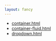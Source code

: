 ```yaml
---
layout: fancy 
---
```

* [container.html](https://github.com/bigdata-mindstorms/jekyll-playground/blob/gh-pages/public/IntelligentDataMiner/2016/04/24/container.md)
* [container-fluid.html](https://github.com/bigdata-mindstorms/jekyll-playground/blob/gh-pages/public/IntelligentDataMiner/2016/04/24/container-fluid.html)
* [dropdown.html](https://github.com/bigdata-mindstorms/jekyll-playground/blob/gh-pages/public/IntelligentDataMiner/2016/04/24/dropdown.html)
